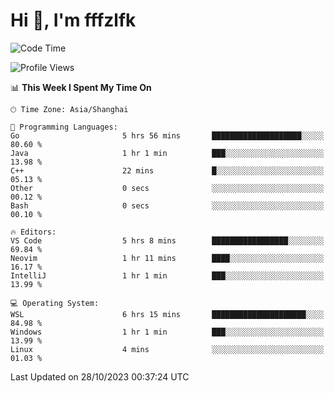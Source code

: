 # Hi 👋, I'm fffzlfk

<!--START_SECTION:waka-->
![Code Time](http://img.shields.io/badge/Code%20Time-531%20hrs%2023%20mins-blue)

![Profile Views](http://img.shields.io/badge/Profile%20Views-0-blue)

📊 **This Week I Spent My Time On** 

```text
🕑︎ Time Zone: Asia/Shanghai

💬 Programming Languages: 
Go                       5 hrs 56 mins       ████████████████████░░░░░   80.60 % 
Java                     1 hr 1 min          ███░░░░░░░░░░░░░░░░░░░░░░   13.98 % 
C++                      22 mins             █░░░░░░░░░░░░░░░░░░░░░░░░   05.13 % 
Other                    0 secs              ░░░░░░░░░░░░░░░░░░░░░░░░░   00.12 % 
Bash                     0 secs              ░░░░░░░░░░░░░░░░░░░░░░░░░   00.10 % 

🔥 Editors: 
VS Code                  5 hrs 8 mins        █████████████████░░░░░░░░   69.84 % 
Neovim                   1 hr 11 mins        ████░░░░░░░░░░░░░░░░░░░░░   16.17 % 
IntelliJ                 1 hr 1 min          ███░░░░░░░░░░░░░░░░░░░░░░   13.99 % 

💻 Operating System: 
WSL                      6 hrs 15 mins       █████████████████████░░░░   84.98 % 
Windows                  1 hr 1 min          ███░░░░░░░░░░░░░░░░░░░░░░   13.99 % 
Linux                    4 mins              ░░░░░░░░░░░░░░░░░░░░░░░░░   01.03 % 
```


 Last Updated on 28/10/2023 00:37:24 UTC
<!--END_SECTION:waka-->
